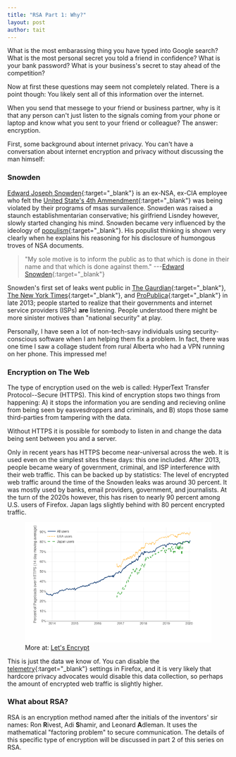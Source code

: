 ```yaml
---
title: "RSA Part 1: Why?"
layout: post
author: tait
---
```


What is the most embarassing thing you have typed into Google search? What is the most personal secret you told a friend in confidence? What is your bank password? What is your business's secret to stay ahead of the competition?

Now at first these questions may seem not completely related. There is a point though: You likely sent all of this information over the internet.

When you send that messege to your friend or business partner, why is it that any person can't just listen to the signals coming from your phone or laptop and know what you sent to your friend or colleague? The answer: encryption.

First, some background about internet privacy. You can't have a conversation about internet encryption and privacy without discussing the man himself:

### Snowden

[Edward Joseph Snowden](https://en.wikipedia.org/wiki/Edward_Snowden){:target="_blank"} is an ex-NSA, ex-CIA employee who felt the [United State's 4th Ammendment](https://en.wikipedia.org/wiki/Fourth_Amendment_to_the_United_States_Constitution){:target="_blank"} was being violated by their programs of msas survailence.
Snowden was raised a staunch establishmentarian conservative; his girlfriend Lisndey however, slowly started changing his mind. Snowden became very influenced by the ideology of [populism](https://en.wikipedia.org/wiki/Populism){:target="_blank"}.
His populist thinking is shown very clearly when he explains his reasoning for his disclosure of humongous troves of NSA documents.

> "My sole motive is to inform the public as to that which is done in their name and that which is done against them."
> ---[Edward Snowden](https://www.theguardian.com/world/video/2013/jun/09/nsa-whistleblower-edward-snowden-interview-video){:target="_blank"}

Snowden's first set of leaks went public in [The Gaurdian](https://www.theguardian.com/world/2013/sep/05/nsa-gchq-encryption-codes-security){:target="_blank"}, [The New York Times](https://www.nytimes.com/2013/06/10/us/former-cia-worker-says-he-leaked-surveillance-data.html){:target="_blank"}, and [ProPublica](https://www.propublica.org/article/the-nsas-secret-campaign-to-crack-undermine-internet-encryption){:target="_blank"} in late 2013;
people started to realize that their governments and internet service providers (ISPs) **are** listening. People understood there might be more sinister motives than "national security" at play.

Personally, I have seen a lot of non-tech-savy individuals using security-conscious software when I am helping them fix a problem.
In fact, there was one time I saw a collage student from rural Alberta who had a VPN running on her phone. This impressed me!

### Encryption on The Web

The type of encryption used on the web is called: HyperText Transfer Protocol--Secure (HTTPS).
This kind of encryption stops two things from happening: A) it stops the information you are sending and recieving online from being seen by easvesdroppers and criminals, and B) stops those same third-parties from tampering with the data.

Without HTTPS it is possible for sombody to listen in and change the data being sent between you and a server.

Only in recent years has HTTPS become near-universal across the web. It is used even on the simplest sites these days: this one included. After 2013, people became weary of government, criminal, and ISP interference with their web traffic.
This can be backed up by statistics:
The level of encrypted web traffic around the time of the Snowden leaks was around 30 percent. It was mostly used by banks, email providers, government, and journalists.
At the turn of the 2020s however, this has risen to nearly 90 percent among U.S. users of Firefox.
Japan lags slightly behind with 80 percent encrypted traffic.

<figure>
  <img src="/assets/img/encrypted-web-traffic.png" alt="Use of encrypted web traffic incresing over time.">
  <figcaption>
    More at: <a href="https://letsencrypt.org/stats/" target="_blank">Let's Encrypt</a>
  </figcaption>
</figure>

This is just the data we know of. You can disable the [telemetry](https://en.wikipedia.org/wiki/Telemetry#Software){:target="_blank"} settings in Firefox, and it is very likely that hardcore privacy advocates would disable this data collection, so perhaps the amount of encrypted web traffic is slightly higher.

### What about RSA?

RSA is an encryption method named after the initials of the inventors' sir names: Ron **R**ivest, Adi **S**hamir, and Leonard **A**dleman. It uses the mathematical "factoring problem" to secure communication. The details of this specific type of encryption will be discussed in part 2 of this series on RSA.

